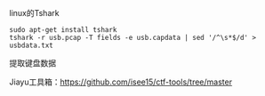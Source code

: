 linux的Tshark
```
sudo apt-get install tshark
tshark -r usb.pcap -T fields -e usb.capdata | sed '/^\s*$/d' > usbdata.txt
```
提取键盘数据


Jiayu工具箱：<https://github.com/isee15/ctf-tools/tree/master>